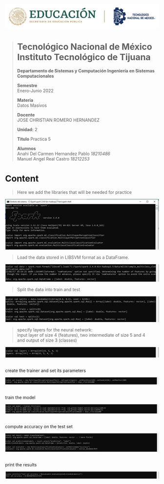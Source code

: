 <p align="center"> 
  <img src="/Images/Title.png" />
</p>

> # Tecnológico Nacional de México Instituto Tecnológico de Tijuana
>
>
> **Departamento de Sistemas y Computación Ingeniería en Sistemas Computacionales**
>
> **Semestre**<br>
> Enero-Junio 2022
>
> **Materia**<br>
> Datos Masivos
>
> **Docente**<br>
> JOSE CHRISTIAN ROMERO HERNANDEZ
>
> **Unidad:** 2
>
> **Titulo**
> Practica 5
>
> **Alumnos**<br>
> Anahi Del Carmen Hernandez Pablo *18210486* <br>
> Manuel Angel Real Castro  *18212253*

# Content
> Here we add the libraries that will be needed for practice <br>

<p align="center"> 
  <img src="/imageP5/Imagen1.jpg" />
</p>

>Load the data stored in LIBSVM format as a DataFrame.<br>
<p align="center"> 
  <img src="/imageP5/Imagen2.jpg" /> 
</p>

>Split the data into train and test<br>
<p align="center"> 
  <img src="/imageP5/Imagen3.jpg" /> 
</p>

>specify layers for the neural network:<br>
input layer of size 4 (features), two intermediate of size 5 and 4<br>
and output of size 3 (classes)<br>
  <p align="center"> 
  <img src="/imageP5/Imagen4.jpg" /> 
</p>
<br>create the trainer and set its parameters
  <p align="center"> 
  <img src="/imageP5/Imagen5.jpg" /> 
</p>
<br>train the model
<p align="center"> 
  <img src="/imageP5/Imagen6.jpg" /> 
</p>
<br>compute accuracy on the test set
<p align="center"> 
  <img src="/imageP5/Imagen7.jpg" /> 
</p>
<br>print the results
<p align="center"> 
  <img src="/imageP5/Imagen8.jpg" /> 
</p>
